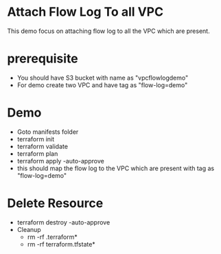 # Attach Flow Log To all VPC

This demo focus on attaching flow log to all the VPC which are present.

# prerequisite
- You should have S3 bucket with name as "vpcflowlogdemo"
- For demo create two VPC and have tag as "flow-log=demo"

# Demo
- Goto manifests folder
- terraform init
- terraform validate
- terraform plan
- terraform apply -auto-approve
- this should map the flow log to the VPC which are present with tag as "flow-log=demo"

# Delete Resource 
- terraform destroy -auto-approve
- Cleanup
    - rm -rf .terraform*
    - rm -rf terraform.tfstate*